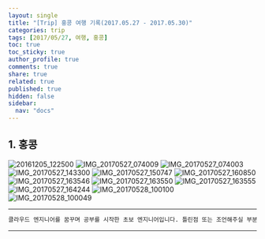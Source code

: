 ```yaml
---
layout: single
title: "[Trip] 홍콩 여행 기록(2017.05.27 - 2017.05.30)"
categories: trip
tags: [2017/05/27, 여행, 홍콩]
toc: true
toc_sticky: true
author_profile: true
comments: true
share: true
related: true
published: true
hidden: false
sidebar:
  nav: "docs"
---
```


## 1. 홍콩

![20161205_122500](https://user-images.githubusercontent.com/124491456/226154107-516a7836-7fac-4384-8c48-fa1d3bb48128.jpg)
![IMG_20170527_074009](https://user-images.githubusercontent.com/124491456/226154118-a84957bf-a3cd-44ff-a2c9-d712eff7c05b.jpg)
![IMG_20170527_074003](https://user-images.githubusercontent.com/124491456/226154121-213d55f2-f0fa-495f-9aaa-9ef5751bdd18.jpg)
![IMG_20170527_143300](https://user-images.githubusercontent.com/124491456/226154126-0b187855-a4ee-46f1-b4ce-e6180a48b407.jpg)
![IMG_20170527_150747](https://user-images.githubusercontent.com/124491456/226154389-2499aa29-4d39-4fd0-b799-a3070d9c4792.jpg)
![IMG_20170527_160850](https://user-images.githubusercontent.com/124491456/226154392-153f05bc-1d08-4023-a8a0-11d74aeff07a.jpg)
![IMG_20170527_163546](https://user-images.githubusercontent.com/124491456/226154395-bb01e8fb-5f81-4e73-bd20-c34f112ab377.jpg)
![IMG_20170527_163550](https://user-images.githubusercontent.com/124491456/226154396-b9ab36bf-9d1f-440c-9ac2-0731093d6063.jpg)
![IMG_20170527_163555](https://user-images.githubusercontent.com/124491456/226154401-21d20daa-a869-42f3-a718-810df27a103e.jpg)
![IMG_20170527_164244](https://user-images.githubusercontent.com/124491456/226154404-36fc5355-c03b-42c9-be85-638aed739f7a.jpg)
![IMG_20170528_100100](https://user-images.githubusercontent.com/124491456/226154415-eb187063-efec-42e1-83e0-50c37d1e8fe1.jpg)
![IMG_20170528_100049](https://user-images.githubusercontent.com/124491456/226154416-43fb87a4-ce62-4c33-b490-68bec3efefa3.jpg)

---

```bash
클라우드 엔지니어를 꿈꾸며 공부를 시작한 초보 엔지니어입니다. 틀린점 또는 조언해주실 부분이 있으시면 친절하게 댓글 부탁드립니다. 방문해 주셔서 감사합니다 :)
```

---
